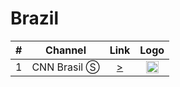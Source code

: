 <h1>Brazil</h1>

| #   | Channel         | Link  | Logo |
|:---:|:---------------:|:-----:|:-----:
| 1   | CNN Brasil Ⓢ   | [>](https://streaming.cnnbrasil.com.br/cnndigital_main.m3u8) | <img height="20" src="https://i.imgur.com/FYdDmO1.png"/> |
